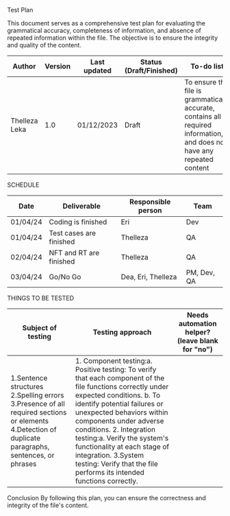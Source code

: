 Test Plan 

This document serves as a comprehensive test plan for evaluating the grammatical accuracy, completeness of information, and absence of repeated information within the file. The objective is to ensure the integrity and quality of the content.


| Author | Version |  Last updated | Status (Draft/Finished)   | To-do list | 
|--------------------|--------------|----------------------------|---------------------|-------------------------------------------------------------------------------------------------|
| Thelleza Leka | 1.0 | 01/12/2023 | Draft | To ensure the file is grammatically accurate, contains all required information, and does not have any repeated content| 



SCHEDULE

| Date | Deliverable | Responsible person | Team | 
|----------|--------------|----------------------------|-----------------------------------------|
|01/04/24 | Coding is finished  | Eri | Dev | 
| 01/04/24 | Test cases are finished | Thelleza | QA | 
| 02/04/24 | NFT and RT are finished  | Thelleza | QA | 
| 03/04/24 | Go/No Go  | Dea, Eri, Thelleza  | PM, Dev, QA | 



 THINGS TO BE TESTED 

 | Subject of testing | Testing approach | Needs automation helper? (leave blank for "no") |
 |---------------------|-----------------------|----------------------------------------|
 | 1.Sentence structures 2.Spelling errors 3.Presence of all required sections or elements 4.Detection of duplicate paragraphs, sentences, or phrases | 1. Component testing:a. Positive testing: To verify that each component of the file functions correctly under expected conditions. b. To identify potential failures or unexpected behaviors within components under adverse conditions. 2. Integration testing:a. Verify the system's functionality at each stage of integration. 3.System testing: Verify that the file performs its intended functions correctly.|        |



Conclusion
By following this plan, you can ensure the correctness and integrity of the file's content.